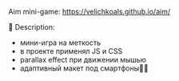 Aim mini-game: https://velichkoals.github.io/aim/


💭 Description: 
- мини-игра на меткость
- в проекте применял  JS и CSS
- parallax effect при движении мышью 
- адаптивный макет под смартфоны📱✅
